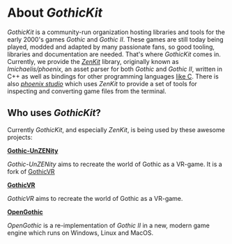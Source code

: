 # About _GothicKit_

_GothicKit_ is a community-run organization hosting libraries and tools for the early 2000's games _Gothic_ and _Gothic II_. These games are still today being played, modded and adapted by many passionate fans, so good tooling, libraries and documentation are needed. That's where _GothicKit_ comes in. Currently, we provide the [_ZenKit_](https://github.com/GothicKit/ZenKit) library, originally known as _lmichaelis/phoenix_, an asset parser for both _Gothic_ and _Gothic II_, written in C++ as well as bindings for other programming languages [like C](https://github.com/GothicKit/ZenKitCAPI). There is also [_phoenix studio_](https://github.com/GothicKit/phoenix-studio) which uses _ZenKit_ to provide a set of tools for inspecting and converting game files from the terminal.

## Who uses _GothicKit_?

Currently _GothicKit_, and especially _ZenKit_, is being used by these awesome projects:

[**Gothic-UnZENity**](https://github.com/Gothic-UnZENity-Project/Gothic-UnZENity)

_Gothic-UnZENity_ aims to recreate the world of Gothic as a VR-game. It is a fork of [GothicVR](https://github.com/GothicVRProject/unZENity-VR)

[**GothicVR**](https://github.com/GothicVRProject/GothicVR)

_GothicVR_ aims to recreate the world of Gothic as a VR-game.

[**OpenGothic**](https://github.com/Try/OpenGothic/)

_OpenGothic_ is a re-implementation of _Gothic II_ in a new, modern game engine which runs on Windows, Linux and MacOS.

